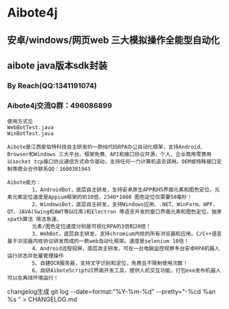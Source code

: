 # Aibote4j  
## 安卓/windows/网页web 三大模拟操作全能型自动化  
## aibote java版本sdk封装   
### By Reach(QQ:1341191074)   
### Aibote4j交流Q群：496086899

```
使用方式见 
WebBotTest.java 
WinBotTest.java
```


```
Aibote是江西爱伯特科技自主研发的一款纯代码RPA办公自动化框架，支持Android、Browser和Windows 三大平台。框架免费、API和接口协议开源，个人、企业商用零费用
以socket tcp接口协议通信方式命令驱动，支持任何一门计算机语言调用。OEM或特殊接口定制等商业合作联系QQ：1600381943

Aibote能力：
        1、AndroidBot，底层自主研发，支持安卓原生APP和H5界面元素和图色定位。元素元素定位速度是Appium框架的的10倍，2340*1080 图色定位仅需要50毫秒！
        2、WindowsBot，底层自主研发，支持Windows应用、.NET、WinForm、WPF、QT、JAVA(Swing和AWT等GUI库)和Electron 等语言开发的窗口界面元素和图色定位，独家xpath算法 简洁急速，
        元素/图色定位速度分别是可视化RPA的3倍和20倍！
        3、WebBot，底层自主研发，支持chromium内核的所有浏览器和应用。C/C++语言基于浏览器内核协议研发而成的一款web自动化框架。速度是selenium 10倍！
        4、Android远程投屏，底层自主研发，可在一台电脑监控观察多台安卓RPA机器人运行状态并批量管理操作
        5、自建OCR服务器，支持文字识别和定位，免费且不限制使用次数！
        6、自研AiboteScriptUI界面开发工具，提供人机交互功能，打包exe发布机器人可以在离线环境运行！

```

changelog生成
git log --date=format:"%Y-%m-%d" --pretty="-%cd %an %s  " > CHANGELOG.md

